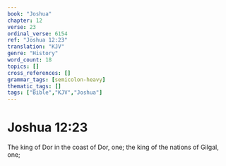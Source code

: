 ```yaml
---
book: "Joshua"
chapter: 12
verse: 23
ordinal_verse: 6154
ref: "Joshua 12:23"
translation: "KJV"
genre: "History"
word_count: 18
topics: []
cross_references: []
grammar_tags: [semicolon-heavy]
thematic_tags: []
tags: ["Bible","KJV","Joshua"]
---
```


# Joshua 12:23

The king of Dor in the coast of Dor, one; the king of the nations of Gilgal, one;
